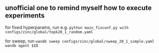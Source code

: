 ## unofficial one to remind myself how to execute experiments

for fixed hyperparams, run e.g. 
`python main_fixconf.py with configs/zinc/global/topk20_1_random.yaml`

for sweep, run
`wandb sweep configs/zinc/global/sweep_20_1_simple.yaml`
`wandb agent $ID`